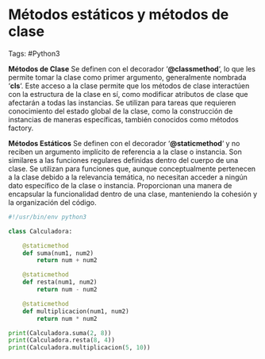 # Métodos estáticos y métodos de clase

Tags: #Python3 

**Métodos de Clase**
Se definen con el decorador ‘**@classmethod**‘, lo que les permite tomar la clase como primer argumento, generalmente nombrada ‘**cls**‘. Este acceso a la clase permite que los métodos de clase interactúen con la estructura de la clase en sí, como modificar atributos de clase que afectarán a todas las instancias. Se utilizan para tareas que requieren conocimiento del estado global de la clase, como la construcción de instancias de maneras específicas, también conocidos como métodos factory.

**Métodos Estáticos**
Se definen con el decorador ‘**@staticmethod**‘ y no reciben un argumento implícito de referencia a la clase o instancia. Son similares a las funciones regulares definidas dentro del cuerpo de una clase. Se utilizan para funciones que, aunque conceptualmente pertenecen a la clase debido a la relevancia temática, no necesitan acceder a ningún dato específico de la clase o instancia. Proporcionan una manera de encapsular la funcionalidad dentro de una clase, manteniendo la cohesión y la organización del código.

```python
#!/usr/bin/env python3 

class Calculadora:

	@staticmethod
	def suma(num1, num2)
		return num + num2 

	@staticmethod
	def resta(num1, num2)
		return num - num2 

	@staticmethod
	def multiplicacion(num1, num2)
		return num * num2 

print(Calculadora.suma(2, 8))
print(Calculadora.resta(8, 4))
print(Calculadora.multiplicacion(5, 10))
```

